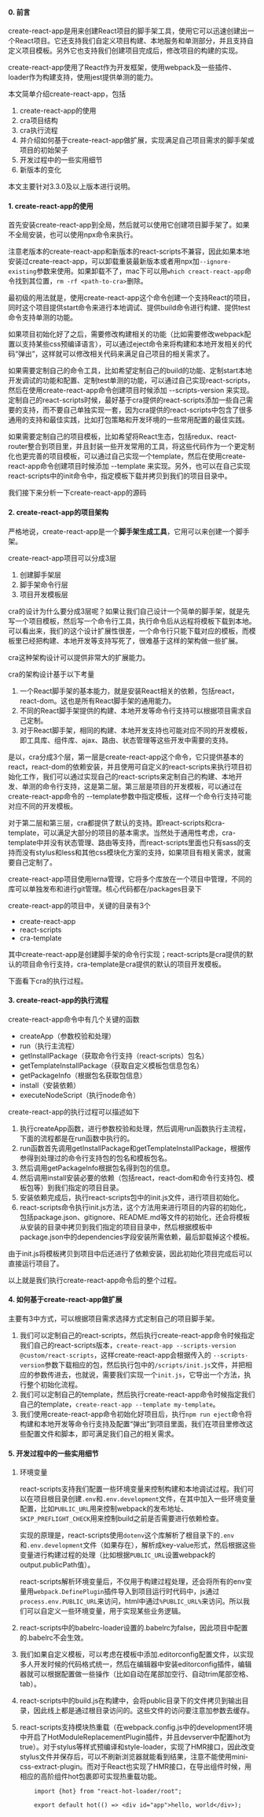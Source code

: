 #### 0. 前言

create-react-app是用来创建React项目的脚手架工具，使用它可以迅速创建出一个React项目。它还支持我们自定义项目构建、本地服务和单测部分，并且支持自定义项目模板。另外它也支持我们创建项目完成后，修改项目的构建的实现。

create-react-app使用了React作为开发框架，使用webpack及一些插件、loader作为构建支持，使用jest提供单测的能力。

本文简单介绍create-react-app，包括

1. create-react-app的使用
2. cra项目结构
3. cra执行流程
4. 并介绍如何基于create-react-app做扩展，实现满足自己项目需求的脚手架或项目的初始架子
5. 开发过程中的一些实用细节
6. 新版本的变化

本文主要针对3.3.0及以上版本进行说明。

#### 1. create-react-app的使用

首先安装create-react-app到全局，然后就可以使用它创建项目脚手架了。如果不全局安装，也可以使用npx命令来执行。

注意老版本的create-react-app和新版本的react-scripts不兼容，因此如果本地安装过create-react-app，可以卸载重装最新版本或者用npx加`--ignore-existing`参数来使用。如果卸载不了，mac下可以用`which creact-react-app`命令找到其位置，`rm -rf <path-to-cra>`删除。

最初级的用法就是，使用create-react-app这个命令创建一个支持React的项目，同时这个项目提供start命令来进行本地调试、提供build命令进行构建、提供test命令支持单测的功能。

如果项目初始化好了之后，需要修改构建相关的功能（比如需要修改webpack配置以支持某些css预编译语言），可以通过eject命令来将构建和本地开发相关的代码“弹出”，这样就可以修改相关代码来满足自己项目的相关需求了。

如果需要定制自己的命令工具，比如希望定制自己的build的功能、定制start本地开发调试的功能和配置、定制test单测的功能，可以通过自己实现react-scripts，然后在使用create-react-app命令创建项目时候添加 --scripts-version <custom-react-scripts>来实现。定制自己的react-scripts时候，最好基于cra提供的react-scripts添加一些自己需要的支持，而不要自己单独实现一套，因为cra提供的react-scripts中包含了很多通用的支持和最佳实践，比如打包策略和开发环境的一些常用配置的最佳实践。

如果需要定制自己的项目模板，比如希望将React生态，包括redux、react-router整合到项目里，并且封装一些开发常用的工具，将这些代码作为一个更定制化也更完善的项目模板，可以通过自己实现一个template，然后在使用create-react-app命令创建项目时候添加 --template <custom-template>来实现。另外，也可以在自己实现react-scripts中的init命令中，指定模板下载并拷贝到我们的项目目录中。

我们接下来分析一下create-react-app的源码

#### 2. create-react-app的项目架构

严格地说，create-react-app是一个**脚手架生成工具**，它用可以来创建一个脚手架。

create-react-app项目可以分成3层

1. 创建脚手架层
2. 脚手架命令行层
3. 项目开发模板层

cra的设计为什么要分成3层呢？如果让我们自己设计一个简单的脚手架，就是先写一个项目模板，然后写一个命令行工具，执行命令后从远程将模板下载到本地。可以看出来，我们的这个设计扩展性很差，一个命令行只能下载对应的模板，而模板里已经把构建、本地开发等支持写死了，很难基于这样的架构做一些扩展。

cra这种架构设计可以提供非常大的扩展能力。

cra的架构设计基于以下考量

1. 一个React脚手架的基本能力，就是安装React相关的依赖，包括react，react-dom。这也是所有React脚手架的通用能力。
2. 不同的React脚手架提供的构建、本地开发等命令行支持可以根据项目需求自己定制。
3. 对于React脚手架，相同的构建、本地开发支持也可能对应不同的开发模板，即工具库、组件库、ajax、路由、状态管理等这些开发中需要的支持。

是以，cra分成3个层，第一层是create-react-app这个命令，它只提供基本的react，react-dom的依赖安装，并且使用可自定义的react-scripts来执行项目初始化工作，我们可以通过实现自己的react-scripts来定制自己的构建、本地开发、单测的命令行支持，这是第二层。第三层是项目的开发模板，可以通过在create-react-app命令的 --template参数中指定模板，这样一个命令行支持可能对应不同的开发模板。

对于第二层和第三层，cra都提供了默认的支持。即react-scripts和cra-template，可以满足大部分的项目的基本需求。当然处于通用性考虑，cra-template中并没有状态管理、路由等支持，而react-scripts里面也只有sass的支持而没有stylus和less和其他css模块化方案的支持，如果项目有相关需求，就需要自己定制了。

create-react-app项目使用lerna管理，它将多个库放在一个项目中管理，不同的库可以单独发布和进行git管理。核心代码都在/packages目录下

create-react-app的项目中，关键的目录有3个

- create-react-app
- react-scripts
- cra-template

其中create-react-app是创建脚手架的命令行实现；react-scripts是cra提供的默认的项目命令行支持，cra-template是cra提供的默认的项目开发模板。

下面看下cra的执行过程。

#### 3. create-react-app的执行流程

create-react-app命令中有几个关键的函数

- createApp（参数校验和处理）
- run（执行主流程）
- getInstallPackage（获取命令行支持（react-scripts）包名）
- getTemplateInstallPackage（获取自定义模板包信息包名）
- getPackageInfo（根据包名获取包信息）
- install（安装依赖）
- executeNodeScript（执行node命令）

create-react-app的执行过程可以描述如下

1. 执行createApp函数，进行参数校验和处理，然后调用run函数执行主流程，下面的流程都是在run函数中执行的。
2. run函数首先调用getInstallPackage和getTemplateInstallPackage，根据传参得到处理过的命令行支持包的包名和模板包名。
3. 然后调用getPackageInfo根据包名得到包的信息。
4. 然后调用install安装必要的依赖（包括react，react-dom和命令行支持包、模板包等）到我们指定的项目目录。
5. 安装依赖完成后，执行react-scripts包中的init.js文件，进行项目初始化。
6. react-scripts命令执行init.js方法，这个方法用来进行项目的内容的初始化，包括package.json、gitignore、README.md等文件的初始化，还会将模板从安装的目录中拷贝到我们指定的项目目录中，然后根据模板中package.json中的dependencies字段安装所需依赖，最后卸载掉这个模板。

由于init.js将模板拷贝到项目中后还进行了依赖安装，因此初始化项目完成后可以直接运行项目了。

以上就是我们执行create-react-app命令后的整个过程。

#### 4. 如何基于create-react-app做扩展

主要有3中方式，可以根据项目需求选择方式定制自己的项目脚手架。

1. 我们可以定制自己的react-scripts，然后执行create-react-app命令时候指定我们自己的react-scripts版本，`create-react-app --scripts-version @custom/react-scripts`，这样create-react-app会根据传入的 `--scripts-version`参数下载相应的包，然后执行包中的`/scripts/init.js`文件，并把相应的参数传进去，也就说，需要我们实现一个`init.js`，它导出一个方法，执行整个初始化流程。
2. 我们可以定制自己的template，然后执行create-react-app命令时候指定我们自己的template，`create-react-app --template my-template`。
3. 我们使用create-react-app命令初始化好项目后，执行`npm run eject`命令将构建和本地开发等命令行支持及配置“弹出”到项目里面，我们在项目里修改这些配置文件和脚本，即可满足我们自己的相关需求。

#### 5. 开发过程中的一些实用细节

1. 环境变量

	react-scripts支持我们配置一些环境变量来控制构建和本地调试过程。我们可以在项目根目录创建`.env`和`.env.development`文件，在其中加入一些环境变量配置，比如`PUBLIC_URL`用来控制webpack的发布地址、`SKIP_PREFLIGHT_CHECK`用来控制build之前是否需要进行依赖检查。
	
	实现的原理是，react-scripts使用`dotenv`这个库解析了根目录下的`.env`和`.env.development`文件（如果存在），解析成key-value形式，然后根据这些变量进行构建过程的处理（比如根据`PUBLIC_URL`设置webpack的output.publicPath值）。
	
	react-scripts解析环境变量后，不仅用于构建过程处理，还会将所有的env变量用`webpack.DefinePlugin`插件导入到项目运行时代码中，js通过`process.env.PUBLIC_URL`来访问，html中通过`%PUBLIC_URL%`来访问。所以我们可以自定义一些环境变量，用于实现某些业务逻辑。
	
2. react-scripts中的babelrc-loader设置的.babelrc为false，因此项目中配置的.babelrc不会生效。
3. 我们如果自定义模板，可以考虑在模板中添加.editorconfig配置文件，以实现多人开发时候的代码格式统一，然后在编辑器中安装editorconfig插件，编辑器就可以根据配置做一些操作（比如自动在尾部加空行、自动trim尾部空格、tab）。
4. react-scripts中的build.js在构建中，会将public目录下的文件拷贝到输出目录，因此线上都是通过根目录访问的。这些文件的访问要注意加参数去缓存。
5. react-scripts支持模块热重载（在webpack.config.js中的development环境中开启了HotModuleReplacementPlugin插件，并且devserver中配置hot为true）。对于stylus等样式预编译和style-loader，实现了HMR接口，因此改变stylus文件并保存后，可以不刷新浏览器就能看到结果，注意不能使用mini-css-extract-plugin。而对于React也实现了HMR接口，在导出组件时候，用相应的高阶组件hot包裹即可实现热重载功能。

	```
		import {hot} from "react-hot-loader/root";
		
		export default hot(() => <div id="app">hello, world</div>);
	```